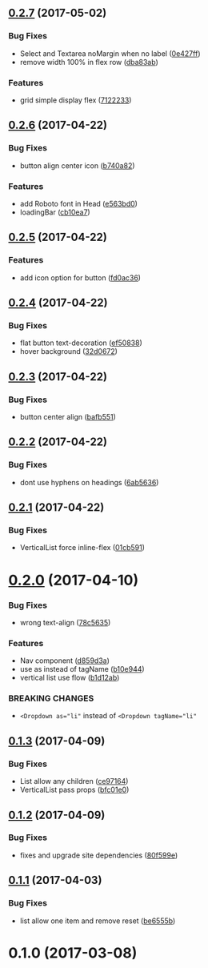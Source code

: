 <a name="0.2.7"></a>
## [0.2.7](https://github.com/christophehurpeau/ynnub/compare/v0.2.6...v0.2.7) (2017-05-02)


### Bug Fixes

* Select and Textarea noMargin when no label ([0e427ff](https://github.com/christophehurpeau/ynnub/commit/0e427ff))
* remove width 100% in flex row ([dba83ab](https://github.com/christophehurpeau/ynnub/commit/dba83ab))

### Features

* grid simple display flex ([7122233](https://github.com/christophehurpeau/ynnub/commit/7122233))


<a name="0.2.6"></a>
## [0.2.6](https://github.com/christophehurpeau/ynnub/compare/v0.2.5...v0.2.6) (2017-04-22)


### Bug Fixes

* button align center icon ([b740a82](https://github.com/christophehurpeau/ynnub/commit/b740a82))

### Features

* add Roboto font in Head ([e563bd0](https://github.com/christophehurpeau/ynnub/commit/e563bd0))
* loadingBar ([cb10ea7](https://github.com/christophehurpeau/ynnub/commit/cb10ea7))


<a name="0.2.5"></a>
## [0.2.5](https://github.com/christophehurpeau/ynnub/compare/v0.2.4...v0.2.5) (2017-04-22)


### Features

* add icon option for button ([fd0ac36](https://github.com/christophehurpeau/ynnub/commit/fd0ac36))


<a name="0.2.4"></a>
## [0.2.4](https://github.com/christophehurpeau/ynnub/compare/v0.2.3...v0.2.4) (2017-04-22)


### Bug Fixes

* flat button text-decoration ([ef50838](https://github.com/christophehurpeau/ynnub/commit/ef50838))
* hover background ([32d0672](https://github.com/christophehurpeau/ynnub/commit/32d0672))


<a name="0.2.3"></a>
## [0.2.3](https://github.com/christophehurpeau/ynnub/compare/v0.2.2...v0.2.3) (2017-04-22)


### Bug Fixes

* button center align ([bafb551](https://github.com/christophehurpeau/ynnub/commit/bafb551))


<a name="0.2.2"></a>
## [0.2.2](https://github.com/christophehurpeau/ynnub/compare/v0.2.1...v0.2.2) (2017-04-22)


### Bug Fixes

* dont use hyphens on headings ([6ab5636](https://github.com/christophehurpeau/ynnub/commit/6ab5636))


<a name="0.2.1"></a>
## [0.2.1](https://github.com/christophehurpeau/ynnub/compare/v0.2.0...v0.2.1) (2017-04-22)


### Bug Fixes

* VerticalList force inline-flex ([01cb591](https://github.com/christophehurpeau/ynnub/commit/01cb591))


<a name="0.2.0"></a>
# [0.2.0](https://github.com/christophehurpeau/ynnub/compare/v0.1.3...v0.2.0) (2017-04-10)


### Bug Fixes

* wrong text-align ([78c5635](https://github.com/christophehurpeau/ynnub/commit/78c5635))

### Features

* Nav component ([d859d3a](https://github.com/christophehurpeau/ynnub/commit/d859d3a))
* use as instead of tagName ([b10e944](https://github.com/christophehurpeau/ynnub/commit/b10e944))
* vertical list use flow ([b1d12ab](https://github.com/christophehurpeau/ynnub/commit/b1d12ab))


### BREAKING CHANGES

* `<Dropdown as="li"` instead of `<Dropdown tagName="li"`


<a name="0.1.3"></a>
## [0.1.3](https://github.com/christophehurpeau/ynnub/compare/v0.1.2...v0.1.3) (2017-04-09)


### Bug Fixes

* List allow any children ([ce97164](https://github.com/christophehurpeau/ynnub/commit/ce97164))
* VerticalList pass props ([bfc01e0](https://github.com/christophehurpeau/ynnub/commit/bfc01e0))


<a name="0.1.2"></a>
## [0.1.2](https://github.com/christophehurpeau/ynnub/compare/v0.1.1...v0.1.2) (2017-04-09)


### Bug Fixes

* fixes and upgrade site dependencies ([80f599e](https://github.com/christophehurpeau/ynnub/commit/80f599e))


<a name="0.1.1"></a>
## [0.1.1](https://github.com/christophehurpeau/ynnub/compare/v0.1.0...v0.1.1) (2017-04-03)


### Bug Fixes

* list allow one item and remove reset ([be6555b](https://github.com/christophehurpeau/ynnub/commit/be6555b))


<a name="0.1.0"></a>
# 0.1.0 (2017-03-08)
